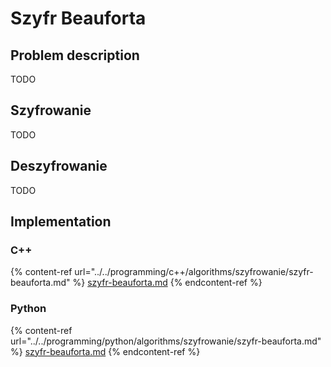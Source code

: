 # Szyfr Beauforta

## Problem description

TODO

## Szyfrowanie

TODO

## Deszyfrowanie

TODO

## Implementation

### C++

{% content-ref url="../../programming/c++/algorithms/szyfrowanie/szyfr-beauforta.md" %}
[szyfr-beauforta.md](../../programming/c++/algorithms/szyfrowanie/szyfr-beauforta.md)
{% endcontent-ref %}

### Python

{% content-ref url="../../programming/python/algorithms/szyfrowanie/szyfr-beauforta.md" %}
[szyfr-beauforta.md](../../programming/python/algorithms/szyfrowanie/szyfr-beauforta.md)
{% endcontent-ref %}
